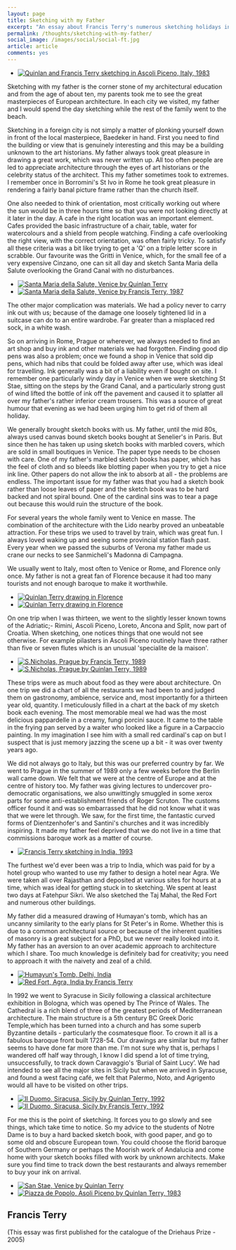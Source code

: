 ```yaml
---
layout: page
title: Sketching with my Father
excerpt: "An essay about Francis Terry's numerous sketching holidays in Italy and other European cities with this father the classical architect Quinlan Terry CBE"
permalink: /thoughts/sketching-with-my-father/
social_image: /images/social/social-ft.jpg
article: article
comments: yes
---
```


<ul class="list">
<li class="third">
<a class="fancybox" rel="group" href="/images/essays/sketching-with-my-father/sketchingwithmyfather1.jpg" title="Quinlan and Francis Terry sketching in Ascoli Piceno, Italy, 1983">
<img src="/images/essays/sketching-with-my-father/sketchingwithmyfather1.jpg" alt="Quinlan and Francis Terry sketching in Ascoli Piceno, Italy, 1983" />
</a>
</li>
</ul>

<p>
Sketching with my father is the corner stone of my architectural education and from the age of about ten, my parents took me to see the great masterpieces of European architecture.  In each city we visited, my father and I would spend the day sketching while the rest of the family went to the beach.
</p><p>
Sketching in a foreign city is not simply a matter of plonking yourself down in front of the local masterpiece, Baedeker in hand.  First you need to find the building or view that is genuinely interesting and this may be a building unknown to the art historians.  My father always took great pleasure in drawing a great work, which was never written up.  All too often people are led to appreciate architecture through the eyes of art historians or the celebrity status of the architect.  This my father sometimes took to extremes.  I remember once in Borromini's St Ivo in Rome he took great pleasure in rendering a fairly banal picture frame rather than the church itself.
</p><p>
One also needed to think of orientation, most critically working out where the sun would be in three hours time so that you were not looking directly at it later in the day. A cafe in the right location was an important element.  Cafes provided the basic infrastructure of a chair, table, water for watercolours and a shield from people watching.  Finding a cafe overlooking the right view, with the correct orientation, was often fairly tricky.  To satisfy all these criteria was a bit like trying to get a 'Q' on a triple letter score in scrabble.  Our favourite was the Gritti in Venice, which, for the small fee of a very expensive Cinzano, one can sit all day and sketch Santa Maria della Salute overlooking the Grand Canal with no disturbances.
</p>

<ul class="list">
<li class="half">
<a class="fancybox" rel="group" href="/images/essays/sketching-with-my-father/santa-maria-della-salute-venice.jpg"  title="Santa Maria della Salute, Venice by Quinlan Terry">
<img src="/images/essays/sketching-with-my-father/thumbs/santa-maria-della-salute-venice.jpg" alt="Santa Maria della Salute, Venice by Quinlan Terry" />
</a>
</li>
<li class="half">
<a class="fancybox" rel="group" href="/images/essays/sketching-with-my-father/santa-maria-della-salute-venice-ft-2.jpg" title="Santa Maria della Salute, Venice by Francis Terry, 1987">
<img src="/images/essays/sketching-with-my-father/thumbs/santa-maria-della-salute-venice-ft-2.jpg" alt="Santa Maria della Salute, Venice by Francis Terry, 1987" />
</a>
</li>
</ul>

<p>	 
The other major complication was materials.  We had a policy never to carry ink out with us; because of the damage one loosely tightened lid in a suitcase can do to an entire wardrobe.  Far greater than a misplaced red sock, in a white wash.
</p><p>
So on arriving in Rome, Prague or wherever, we always needed to find an art shop and buy ink and other materials we had forgotten. Finding good dip pens was also a problem; once we found a shop in Venice that sold dip pens, which had nibs that could be folded away after use, which was ideal for travelling.  Ink generally was a bit of a liability even if bought on site.  I remember one particularly windy day in Venice when we were sketching St Stae, sitting on the steps by the Grand Canal, and a particularly strong gust of wind lifted the bottle of ink off the pavement and caused it to splatter all over my father's rather inferior cream trousers.  This was a source of great humour that evening as we had been urging him to get rid of them all holiday.
</p><p>
We generally brought sketch books with us. My father, until the mid 80s, always used canvas bound sketch books bought at Senelier's in Paris.  But since then he has taken up using sketch books with marbled covers, which are sold in small boutiques in Venice.  The paper type needs to be chosen with care.  One of my father's marbled sketch books has paper, which has the feel of cloth and so bleeds like blotting paper when you try to get a nice ink line.  Other papers do not allow the ink to absorb at all - the problems are endless.  The important issue for my father was that you had a sketch book rather than loose leaves of paper and the sketch book was to be hard backed and not spiral bound.  One of the cardinal sins was to tear a page out because this would ruin the structure of the book.
</p><p>
For several years the whole family went to Venice en masse.  The combination of the architecture with the Lido nearby proved an unbeatable attraction.  For these trips we used to travel by train, which was great fun.  I always loved waking up and seeing some provincial station flash past.  Every year when we passed the suburbs of Verona my father made us crane our necks to see Sanmicheli's Madonna di Campagna.
</p><p>
We usually went to Italy, most often to Venice or Rome, and Florence only once.  My father is not a great fan of Florence because it had too many tourists and not enough baroque to make it worthwhile.
</p>

<ul class="list">
<li class="half">
<a class="fancybox" rel="group" href="/images/essays/sketching-with-my-father/quinlan-terry-drawing-in-florence-1.jpg" title="Quinlan Terry drawing in Florence">
<img src="/images/essays/sketching-with-my-father/thumbs/quinlan-terry-drawing-in-florence-1.jpg" alt="Quinlan Terry drawing in Florence" />
</a>
</li>
<li class="half">
<a class="fancybox" rel="group" href="/images/essays/sketching-with-my-father/quinlan-terry-drawing-in-florence-2.jpg" title="Quinlan Terry drawing in Florence">
<img src="/images/essays/sketching-with-my-father/thumbs/quinlan-terry-drawing-in-florence-2-b.jpg" alt="Quinlan Terry drawing in Florence" />
</a>
</li>
</ul>

<p>	 
On one trip when I was thirteen, we went to the slightly lesser known towns of the Adriatic;- Rimini, Ascoli Piceno, Loreto, Ancona and Split, now part of Croatia.  When sketching, one notices things that one would not see otherwise.  For example pilasters in Ascoli Piceno routinely have three rather than five or seven flutes which is an unusual 'specialite de la maison'.
</p>

<ul class="list">
<li class="half">
<a class="fancybox" rel="group" href="/images/essays/sketching-with-my-father/s-nicholas-prague-ft.jpg" title="S.Nicholas, Prague by Francis Terry, 1989">
<img src="/images/essays/sketching-with-my-father/thumbs/s-nicholas-prague-ft.jpg" alt="S.Nicholas, Prague by Francis Terry, 1989" />
</a>
</li>
<li class="half">
<a class="fancybox" rel="group" href="/images/essays/sketching-with-my-father/s-nicholas-prague.jpg" title="S.Nicholas, Prague by Quinlan Terry, 1989">
<img src="/images/essays/sketching-with-my-father/thumbs/s-nicholas-prague.jpg" alt="S.Nicholas, Prague by Quinlan Terry, 1989" />
</a>
</li>
</ul>

<p>	 
These trips were as much about food as they were about architecture.  On one trip we did a chart of all the restaurants we had been to and judged them on gastronomy, ambience, service and, most importantly for a thirteen year old, quantity.  I meticulously filled in a chart at the back of my sketch book each evening.  The most memorable meal we had was the most delicious pappardelle in a creamy, fungi porcini sauce.  It came to the table in the frying pan served by a waiter who looked like a figure in a Carpaccio painting.  In my imagination I see him with a small red cardinal's cap on but I suspect that is just memory jazzing the scene up a bit - it was over twenty years ago.
</p><p>
We did not always go to Italy, but this was our preferred country by far.  We went to Prague in the summer of 1989 only a few weeks before the Berlin wall came down. We felt that we were at the centre of Europe and at the centre of history too.  My father was giving lectures to undercover pro-democratic organisations, we also unwittingly smuggled in some xerox parts for some anti-establishment friends of Roger Scruton.  The customs officer found it and was so embarrassed that he did not know what it was that we were let through.  We saw, for the first time, the fantastic curved forms of Dientzenhofer's and Santini's churches and it was incredibly inspiring.  It made my father feel deprived that we do not live in a time that commissions baroque work as a matter of course.
</p>

<ul class="list">
<li class="full">
<a class="fancybox" rel="group" href="/images/essays/sketching-with-my-father/francis-terry-sketching-in-india-1993.jpg" title="Francis Terry sketching in India, 1993">
<img src="/images/essays/sketching-with-my-father/thumbs/francis-terry-sketching-in-india-1993-b.jpg" alt="Francis Terry sketching in India, 1993" />
</a>
</li>
</ul>


<p> 
The furthest we'd ever been was a trip to India, which was paid for by a hotel group who wanted to use my father to design a hotel near Agra.  We were taken all over Rajasthan and deposited at various sites for hours at a time, which was ideal for getting stuck in to sketching.  We spent at least two days at Fatehpur Sikri.  We also sketched the Taj Mahal, the Red Fort and numerous other buildings.
</p><p>
My father did a measured drawing of Humayan's tomb, which has an uncanny similarity to the early plans for St Peter's in Rome.  Whether this is due to a common architectural source or because of the inherent qualities of masonry is a great subject for a PhD, but we never really looked into it.  My father has an aversion to an over academic approach to architecture which I share. Too much knowledge is definitely bad for creativity; you need to approach it with the naivety and zeal of a child.
</p>

<ul class="list">
<li class="half">
<a class="fancybox" rel="group" href="/images/essays/sketching-with-my-father/humayuns-tomb-delhi.jpg" title="Humayun's Tomb, Delhi, India">
<img src="/images/essays/sketching-with-my-father/thumbs/humayuns-tomb-delhi.jpg" alt="Humayun's Tomb, Delhi, India" />
</a>
</li>
<li class="half">
<a class="fancybox" rel="group" href="/images/essays/sketching-with-my-father/red-fort-agra-india-alt.jpg" title="Red Fort, Agra, India by Francis Terry">
<img src="/images/essays/sketching-with-my-father/thumbs/red-fort-agra-india-alt.jpg" alt="Red Fort, Agra, India by Francis Terry" />
</a>
</li>
</ul>

<p>
In 1992 we went to Syracuse in Sicily following a classical architecture exhibition in Bologna, which was opened by The Prince of Wales.  The Cathedral is a rich blend of three of the greatest periods of Mediterranean architecture.  The main structure is a 5th century BC Greek Doric Temple,which has been turned into a church and has some superb Byzantine details - particularly the cosmatesque floor.  To crown it all is a fabulous baroque front built 1728-54.  Our drawings are similar but my father seems to have done far more than me.  I'm not sure why that is, perhaps I wandered off half way through, I know I did spend a lot of time trying, unsuccessfully, to track down Caravaggio's ‘Burial of Saint Lucy’.  We had intended to see all the major sites in Sicily but when we arrived in Syracuse, and found a west facing café, we felt that Palermo, Noto, and Agrigento would all have to be visited on other trips.
</p>


<ul class="list">
<li class="half">
<a class="fancybox" rel="group" href="/images/essays/sketching-with-my-father/il-duomo-siracusa-sicily-qt.jpg" title="Il Duomo, Siracusa, Sicily by Quinlan Terry, 1992">
<img src="/images/essays/sketching-with-my-father/thumbs/il-duomo-siracusa-sicily-qt.jpg" alt="Il Duomo, Siracusa, Sicily by Quinlan Terry, 1992" />
</a>
</li>
<li class="half">
<a class="fancybox" rel="group" href="/images/essays/sketching-with-my-father/il-duomo-siracusa-sicily-ft.jpg" title="Il Duomo, Siracusa, Sicily by Francis Terry, 1992">
<img src="/images/essays/sketching-with-my-father/thumbs/il-duomo-siracusa-sicily-ft.jpg" alt="Il Duomo, Siracusa, Sicily by Francis Terry, 1992" />
</a>
</li>
</ul>

<p>
For me this is the point of sketching.  It forces you to go slowly and see things, which take time to notice. So my advice to the students of Notre Dame is to buy a hard backed sketch book, with good paper, and go to some old and obscure European town.  You could choose the florid baroque of Southern Germany or perhaps the Moorish work of Andalucia and come home with your sketch books filled with work by unknown architects.  Make sure you find time to track down the best restaurants and always remember to buy your ink on arrival.
</p>

<ul class="list">
<li class="half">
<a class="fancybox" rel="group" href="/images/essays/sketching-with-my-father/san-stae-venice.jpg" title="San Stae, Venice by Quinlan Terry">
<img src="/images/essays/sketching-with-my-father/thumbs/san-stae-venice.jpg" alt="San Stae, Venice by Quinlan Terry" />
</a>
</li>
<li class="half">
<a class="fancybox" rel="group" href="/images/essays/sketching-with-my-father/piazza-de-popolo-asoli-piceno.jpg" title="Piazza de Popolo, Asoli Piceno by Quinlan Terry, 1983">
<img src="/images/essays/sketching-with-my-father/thumbs/piazza-de-popolo-asoli-piceno.jpg" alt="Piazza de Popolo, Asoli Piceno by Quinlan Terry, 1983" />
</a>
</li>
</ul>

<h2>Francis Terry</h2>
<p>
(This essay was first published for the catalogue of the Driehaus Prize - 2005)
</p>

<div class="fb-comments" data-href="http://ftanda.co.uk/thoughts/sketching-with-my-father/" data-width="100%" data-numposts="12"></div>